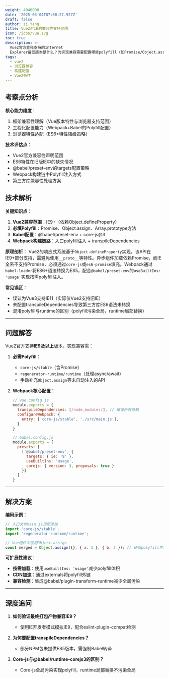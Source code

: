 ```yaml
---
weight: 4046000
date: '2025-03-04T07:00:27.927Z'
draft: false
author: zi.Yang
title: Vue2对IE的兼容性支持范围
icon: /icon/vue.svg
toc: true
description: >-
  Vue2官方宣称支持的Internet
  Explorer最低版本是什么？为实现兼容需要配置哪些polyfill（如Promise/Object.assign等）？请说明在webpack工程中保证IE兼容性的核心配置步骤。
tags:
  - vue2
  - 浏览器兼容
  - 构建配置
  - Vue2特性
---
```


## 考察点分析

**核心能力维度**：

1. 框架兼容性理解（Vue版本特性与浏览器支持范围）
2. 工程化配置能力（Webpack+Babel的Polyfill配置）
3. 浏览器特性适配（ES6+特性降级策略）

**技术评估点**：

- Vue2官方兼容性声明范围
- ES6特性在旧版IE中的缺失情况
- @babel/preset-env的targets配置策略
- Webpack构建链中Polyfill注入方式
- 第三方库兼容性处理方案

## 技术解析

**关键知识点**：

1. **Vue2兼容范围**：IE9+（依赖Object.defineProperty）
2. **必填Polyfill**：Promise、Object.assign、Array.prototype方法
3. **Babel配置**：@babel/preset-env + core-js@3
4. **Webpack构建链路**：入口polyfill注入 + transpileDependencies

**原理剖析**：
Vue2的响应式系统基于`Object.defineProperty`实现，该API在IE9+部分支持，需避免使用`__proto__`等特性。异步组件加载依赖Promise，而IE全系不支持Promise，必须通过`core-js`或`es6-promise`填充。Webpack通过`babel-loader`将ES6+语法转换为ES5，配合`@babel/preset-env`的`useBuiltIns: 'usage'`实现按需polyfill注入。

**常见误区**：

- 误认为Vue3支持IE11（实际仅Vue2支持旧IE）
- 未配置transpileDependencies导致第三方库ES6语法未转换
- 混淆polyfill与runtime的区别（polyfill污染全局，runtime局部替换）

---

## 问题解答

Vue2官方支持**IE9及以上**版本。实现兼容需：

1. **必需Polyfill**：
   - `core-js/stable`（含Promise）
   - `regenerator-runtime/runtime`（处理async/await）
   - 手动补充`Object.assign`等未自动注入的API

2. **Webpack核心配置**：

   ```javascript
   // vue.config.js
   module.exports = {
     transpileDependencies: [/node_modules/], // 编译所有依赖
     configureWebpack: {
       entry: ['core-js/stable', './src/main.js'],
     }
   }

   // babel.config.js
   module.exports = {
     presets: [
       ['@babel/preset-env', {
         targets: { ie: '9' },
         useBuiltIns: 'usage',
         corejs: { version: 3, proposals: true }
       }]
     ]
   }
   ```

---

## 解决方案

**编码示例**：

```javascript
// 入口文件main.js顶部添加
import 'core-js/stable';
import 'regenerator-runtime/runtime';

// Vue组件中使用Object.assign
const merged = Object.assign({}, { a: 1 }, { b: 2 }); // 确保polyfill生效
```

**可扩展性建议**：

- **按需加载**：使用`useBuiltIns: 'usage'`减少polyfill体积
- **CDN加速**：通过externals将polyfill外链
- **兼容检测**：集成@babel/plugin-transform-runtime减少全局污染

---

## 深度追问

1. **如何验证最终打包产物兼容IE9？**
   - 使用IE开发者模式模拟IE9，配合eslint-plugin-compat检测

2. **为何要配置transpileDependencies？**
   - 部分NPM包未提供ES5版本，需强制Babel转译

3. **Core-js与@babel/runtime-corejs3的区别？**
   - Core-js全局污染实现polyfill，runtime局部替换不污染全局

